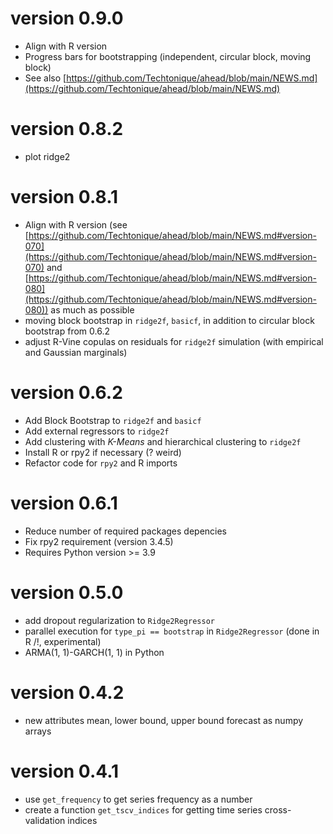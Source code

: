 # version 0.9.0

- Align with R version
- Progress bars for bootstrapping (independent, circular block, moving block)
- See also [https://github.com/Techtonique/ahead/blob/main/NEWS.md](https://github.com/Techtonique/ahead/blob/main/NEWS.md) 

# version 0.8.2

- plot ridge2

# version 0.8.1

- Align with R version (see [https://github.com/Techtonique/ahead/blob/main/NEWS.md#version-070](https://github.com/Techtonique/ahead/blob/main/NEWS.md#version-070) and [https://github.com/Techtonique/ahead/blob/main/NEWS.md#version-080](https://github.com/Techtonique/ahead/blob/main/NEWS.md#version-080)) as much as possible
- moving block bootstrap in `ridge2f`, `basicf`, in addition to circular block bootstrap from 0.6.2
- adjust R-Vine copulas on residuals for `ridge2f` simulation (with empirical and Gaussian marginals)

# version 0.6.2

- Add Block Bootstrap to `ridge2f` and `basicf`
- Add external regressors to `ridge2f`
- Add clustering with _K-Means_ and hierarchical clustering to `ridge2f`
- Install R or rpy2 if necessary (? weird)
- Refactor code for `rpy2` and R imports

# version 0.6.1

- Reduce number of required packages depencies
- Fix rpy2 requirement (version 3.4.5)
- Requires Python version >= 3.9

# version 0.5.0

- add dropout regularization to `Ridge2Regressor`
- parallel execution for `type_pi == bootstrap` in `Ridge2Regressor` (done in R /!\, experimental)
- ARMA(1, 1)-GARCH(1, 1) in Python 

# version 0.4.2

- new attributes mean, lower bound, upper bound forecast as numpy arrays

# version 0.4.1

- use `get_frequency` to get series frequency as a number
- create a function `get_tscv_indices` for getting time series cross-validation indices